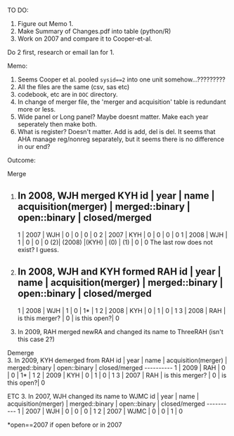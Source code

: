 TO DO:
  1. Figure out Memo 1.
  2. Make Summary of Changes.pdf into table (python/R)
  3. Work on 2007 and compare it to Cooper-et-al.

Do 2 first, research or email Ian for 1.

Memo:
  1. Seems Cooper et al. pooled `sysid==2` into one unit somehow...?????????
  2. All the files are the same (csv, sas etc)
  3. codebook, etc are in `DOC` directory.
  4. In change of merger file, the 'merger and acquisition' table is redundant more or less.
  5. Wide panel or Long panel? Maybe doesnt matter. Make each year seperately then make both.
  6. What is register? Doesn't matter. Add is add, del is del. It seems that AHA manage reg/nonreg separately, but it seems there is no difference in our end?

Outcome:  

Merge
  1. In 2008, WJH merged KYH
      id |  year  | name | acquisition(merger) | merged::binary | open::binary | closed/merged
      ----------
      1  |  2007  | WJH  |           0         |        0       |     0        |       0
      2  |  2007  | KYH  |           0         |        0       |     0        |       0
      1  |  2008  | WJH  |           1         |        0       |     0        |       0
      (2)| (2008) |(KYH) |          (0)        |       (1)      |     0        |       0
      The last row does not exist? I guess.

  2. In 2008, WJH and KYH formed RAH
      id | year | name | acquisition(merger) | merged::binary | open::binary | closed/merged
      ----------
      1  | 2008 | WJH  |           1         |        0       |     1*       |       1
      2  | 2008 | KYH  |           0         |        1       |     0        |       1
      3  | 2008 | RAH  |   is this merger?   |        0       | is this open?|       0

  3. In 2009, RAH merged newRA and changed its name to ThreeRAH (isn't this case 2?)

Demerge  
   3. In 2009, KYH demerged from RAH
       id | year | name | acquisition(merger) | merged::binary | open::binary | closed/merged
       ----------
       1  | 2009 | RAH  |           0         |        0       |     1*       |       1
       2  | 2009 | KYH  |           0         |        1       |     0        |       1
       3  | 2007 | RAH  |   is this merger?   |        0       | is this open?|       0


ETC
  3. In 2007, WJH changed its name to WJMC
      id | year | name | acquisition(merger) | merged::binary | open::binary | closed/merged
      ----------
      1  | 2007 | WJH  |           0         |        0       |     0        |       1
      2  | 2007 | WJMC |           0         |        0       |     1        |       0




*open==2007 if open before or in 2007
